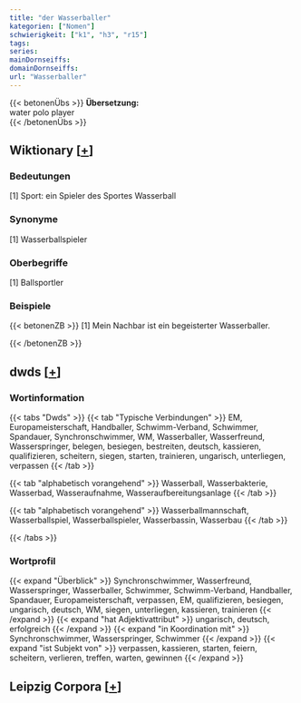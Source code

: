 ```yaml
---
title: "der Wasserballer"
kategorien: ["Nomen"]
schwierigkeit: ["k1", "h3", "r15"]
tags:
series:
mainDornseiffs:
domainDornseiffs:
url: "Wasserballer"
---
```


{{< betonenÜbs >}}
**Übersetzung:**  
water polo player  
{{< /betonenÜbs >}}

## Wiktionary [[+](https://de.wiktionary.org/wiki/Wasserballer)]

### Bedeutungen
[1] Sport: ein Spieler des Sportes Wasserball  

### Synonyme
[1] Wasserballspieler  

### Oberbegriffe
[1] Ballsportler  

### Beispiele
{{< betonenZB >}}
[1] Mein Nachbar ist ein begeisterter Wasserballer.  

{{< /betonenZB >}}


## dwds [[+](https://www.dwds.de/wb/Wasserballer)]

### Wortinformation
{{< tabs "Dwds" >}}
{{< tab "Typische Verbindungen" >}}
EM, Europameisterschaft, Handballer, Schwimm-Verband, Schwimmer, Spandauer, Synchronschwimmer, WM, Wasserballer, Wasserfreund, Wasserspringer, belegen, besiegen, bestreiten, deutsch, kassieren, qualifizieren, scheitern, siegen, starten, trainieren, ungarisch, unterliegen, verpassen
{{< /tab >}}

{{< tab "alphabetisch vorangehend" >}}
Wasserball, Wasserbakterie, Wasserbad, Wasseraufnahme, Wasseraufbereitungsanlage
{{< /tab >}}

{{< tab "alphabetisch vorangehend" >}}
Wasserballmannschaft, Wasserballspiel, Wasserballspieler, Wasserbassin, Wasserbau
{{< /tab >}}

{{< /tabs >}}

### Wortprofil
{{< expand "Überblick" >}} Synchronschwimmer, Wasserfreund, Wasserspringer, Wasserballer, Schwimmer, Schwimm-Verband, Handballer, Spandauer, Europameisterschaft, verpassen, EM, qualifizieren, besiegen, ungarisch, deutsch, WM, siegen, unterliegen, kassieren, trainieren {{< /expand >}}
{{< expand "hat Adjektivattribut" >}} ungarisch, deutsch, erfolgreich {{< /expand >}}
{{< expand "in Koordination mit" >}} Synchronschwimmer, Wasserspringer, Schwimmer {{< /expand >}}
{{< expand "ist Subjekt von" >}} verpassen, kassieren, starten, feiern, scheitern, verlieren, treffen, warten, gewinnen {{< /expand >}}

## Leipzig Corpora [[+](https://corpora.uni-leipzig.de/en/res?word=Wasserballer&corpusId=deu_newscrawl-public_2018)]

